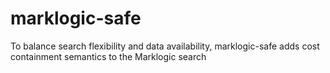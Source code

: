 # marklogic-safe
To balance search flexibility and data availability, marklogic-safe adds cost containment semantics to the Marklogic search
